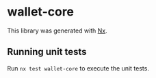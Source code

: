 # wallet-core

This library was generated with [Nx](https://nx.dev).

## Running unit tests

Run `nx test wallet-core` to execute the unit tests.
